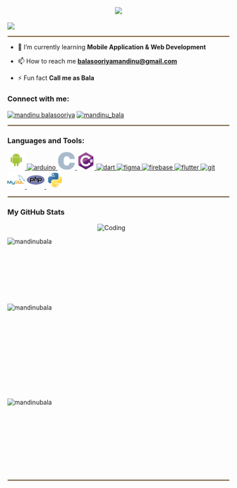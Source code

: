 <p align="center">
  <img src="https://readme-typing-svg.herokuapp.com?color=DAB88B&width=600&height=50&lines=Hi👋,+I'm+Mandinu+Balasooriya;Undergraduate+at+NSBM+Green+University;Passionate+about+Learning+and+Creating;&center=true&vCenter=true&size=25&pause=2000&duration=5000">
</p>
<picture> <img align="center" src = "https://github.com/7oSkaaa/7oSkaaa/blob/main/Images/about_me.gif?raw=true" width = 60px> </picture>

<hr style="border: 1px solid #DAB88B;"/>



- 🌱 I’m currently learning **Mobile Application & Web Development**

- 📫 How to reach me **balasooriyamandinu@gmail.com**

- ⚡ Fun fact **Call me as Bala**

<h3 align="left">Connect with me:</h3>
<p align="left">
<a href="https://linkedin.com/in/mandinu balasooriya" target="blank"><img align="center" src="https://raw.githubusercontent.com/rahuldkjain/github-profile-readme-generator/master/src/images/icons/Social/linked-in-alt.svg" alt="mandinu balasooriya" height="30" width="40" /></a>
<a href="https://instagram.com/mandinu_bala" target="blank"><img align="center" src="https://raw.githubusercontent.com/rahuldkjain/github-profile-readme-generator/master/src/images/icons/Social/instagram.svg" alt="mandinu_bala" height="30" width="40" /></a>
</p>

<hr style="border: 1px solid #DAB88B;"/>

<h3 align="left">Languages and Tools:</h3>
<p align="left"> <a href="https://developer.android.com" target="_blank" rel="noreferrer"> <img src="https://raw.githubusercontent.com/devicons/devicon/master/icons/android/android-original-wordmark.svg" alt="android" width="40" height="40"/> </a> <a href="https://www.arduino.cc/" target="_blank" rel="noreferrer"> <img src="https://cdn.worldvectorlogo.com/logos/arduino-1.svg" alt="arduino" width="40" height="40"/> </a> <a href="https://www.cprogramming.com/" target="_blank" rel="noreferrer"> <img src="https://raw.githubusercontent.com/devicons/devicon/master/icons/c/c-original.svg" alt="c" width="40" height="40"/> </a> <a href="https://www.w3schools.com/cs/" target="_blank" rel="noreferrer"> <img src="https://raw.githubusercontent.com/devicons/devicon/master/icons/csharp/csharp-original.svg" alt="csharp" width="40" height="40"/> </a> <a href="https://dart.dev" target="_blank" rel="noreferrer"> <img src="https://www.vectorlogo.zone/logos/dartlang/dartlang-icon.svg" alt="dart" width="40" height="40"/> </a> <a href="https://www.figma.com/" target="_blank" rel="noreferrer"> <img src="https://www.vectorlogo.zone/logos/figma/figma-icon.svg" alt="figma" width="40" height="40"/> </a> <a href="https://firebase.google.com/" target="_blank" rel="noreferrer"> <img src="https://www.vectorlogo.zone/logos/firebase/firebase-icon.svg" alt="firebase" width="40" height="40"/> </a> <a href="https://flutter.dev" target="_blank" rel="noreferrer"> <img src="https://www.vectorlogo.zone/logos/flutterio/flutterio-icon.svg" alt="flutter" width="40" height="40"/> </a> <a href="https://git-scm.com/" target="_blank" rel="noreferrer"> <img src="https://www.vectorlogo.zone/logos/git-scm/git-scm-icon.svg" alt="git" width="40" height="40"/> </a> <a href="https://www.mysql.com/" target="_blank" rel="noreferrer"> <img src="https://raw.githubusercontent.com/devicons/devicon/master/icons/mysql/mysql-original-wordmark.svg" alt="mysql" width="40" height="40"/> </a> <a href="https://www.php.net" target="_blank" rel="noreferrer"> <img src="https://raw.githubusercontent.com/devicons/devicon/master/icons/php/php-original.svg" alt="php" width="40" height="40"/> </a> <a href="https://www.python.org" target="_blank" rel="noreferrer"> <img src="https://raw.githubusercontent.com/devicons/devicon/master/icons/python/python-original.svg" alt="python" width="40" height="40"/> </a> </p>

<hr style="border: 1px solid #DAB88B;"/>


<h3>My GitHub Stats</h3>
<img align="right" alt="Coding" width="300" src="https://cdn.dribbble.com/users/1277312/screenshots/14733298/media/39b1045e593737587dd60e42c8422d1f.gif" >
<br>

<p><img align="left" src="https://github-readme-stats.vercel.app/api/top-langs?username=mandinubala&show_icons=true&theme=dark&locale=en&layout=compact" alt="mandinubala" /></p>
<br>
<br><br><br><br><br><br><br>
<p>&nbsp;<img align="left" src="https://github-readme-stats.vercel.app/api?username=mandinubala&show_icons=true&theme=dark&locale=en" alt="mandinubala" /></p>
<br><br><br><br><br><br><br><br><br><br>

<p><img align="left" src="https://github-readme-streak-stats.herokuapp.com/?user=mandinubala&theme=dark" alt="mandinubala" /></p>
<br><br><br><br><br><br><br><br><br><br>

<hr style="border: 1px solid #DAB88B;"/>
